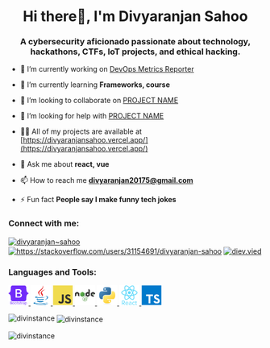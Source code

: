 <h1 align="center">Hi there👋, I'm Divyaranjan Sahoo</h1>
<h3 align="center">A cybersecurity aficionado passionate about technology, hackathons, CTFs, IoT projects, and ethical hacking.</h3>

- 🔭 I’m currently working on [DevOps Metrics Reporter](https://github.com/DivInstance/DevOps-Metrics-Reporter)

- 🌱 I’m currently learning **Frameworks, course**

- 👯 I’m looking to collaborate on [PROJECT NAME](https://github.com/DivInstance/DevOps-Metrics-Reporter)

- 🤝 I’m looking for help with [PROJECT NAME](https://github.com/DivInstance/DevOps-Metrics-Reporter)

- 👨‍💻 All of my projects are available at [https://divyaranjansahoo.vercel.app/](https://divyaranjansahoo.vercel.app/)

- 💬 Ask me about **react, vue**

- 📫 How to reach me **divyaranjan20175@gmail.com**

- ⚡ Fun fact **People say I make funny tech jokes**

<h3 align="left">Connect with me:</h3>
<p align="left">
<a href="https://linkedin.com/in/divyaranjan~sahoo" target="blank"><img align="center" src="https://raw.githubusercontent.com/rahuldkjain/github-profile-readme-generator/master/src/images/icons/Social/linked-in-alt.svg" alt="divyaranjan~sahoo" height="30" width="40" /></a>
<a href="https://stackoverflow.com/users/https://stackoverflow.com/users/31154691/divyaranjan-sahoo" target="blank"><img align="center" src="https://raw.githubusercontent.com/rahuldkjain/github-profile-readme-generator/master/src/images/icons/Social/stack-overflow.svg" alt="https://stackoverflow.com/users/31154691/divyaranjan-sahoo" height="30" width="40" /></a>
<a href="https://instagram.com/diev.vied" target="blank"><img align="center" src="https://raw.githubusercontent.com/rahuldkjain/github-profile-readme-generator/master/src/images/icons/Social/instagram.svg" alt="diev.vied" height="30" width="40" /></a>
</p>

<h3 align="left">Languages and Tools:</h3>
<p align="left"> <a href="https://getbootstrap.com" target="_blank" rel="noreferrer"> <img src="https://raw.githubusercontent.com/devicons/devicon/master/icons/bootstrap/bootstrap-plain-wordmark.svg" alt="bootstrap" width="40" height="40"/> </a> <a href="https://www.java.com" target="_blank" rel="noreferrer"> <img src="https://raw.githubusercontent.com/devicons/devicon/master/icons/java/java-original.svg" alt="java" width="40" height="40"/> </a> <a href="https://developer.mozilla.org/en-US/docs/Web/JavaScript" target="_blank" rel="noreferrer"> <img src="https://raw.githubusercontent.com/devicons/devicon/master/icons/javascript/javascript-original.svg" alt="javascript" width="40" height="40"/> </a> <a href="https://nodejs.org" target="_blank" rel="noreferrer"> <img src="https://raw.githubusercontent.com/devicons/devicon/master/icons/nodejs/nodejs-original-wordmark.svg" alt="nodejs" width="40" height="40"/> </a> <a href="https://www.python.org" target="_blank" rel="noreferrer"> <img src="https://raw.githubusercontent.com/devicons/devicon/master/icons/python/python-original.svg" alt="python" width="40" height="40"/> </a> <a href="https://reactjs.org/" target="_blank" rel="noreferrer"> <img src="https://raw.githubusercontent.com/devicons/devicon/master/icons/react/react-original-wordmark.svg" alt="react" width="40" height="40"/> </a> <a href="https://www.typescriptlang.org/" target="_blank" rel="noreferrer"> <img src="https://raw.githubusercontent.com/devicons/devicon/master/icons/typescript/typescript-original.svg" alt="typescript" width="40" height="40"/> </a> </p>

<p><img align="left" src="https://github-readme-stats.vercel.app/api/top-langs?username=divinstance&show_icons=true&locale=en&layout=compact" alt="divinstance" /></p>

<p>&nbsp;<img align="center" src="https://github-readme-stats.vercel.app/api?username=divinstance&show_icons=true&locale=en" alt="divinstance" /></p>

<p><img align="center" src="https://github-readme-streak-stats.herokuapp.com/?user=divinstance&" alt="divinstance" /></p>
